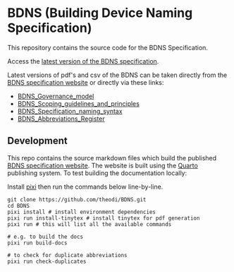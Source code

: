 # BDNS (Building Device Naming Specification)

This repository contains the source code for the BDNS Specification.

Access the [latest version of the BDNS specification](https://theodi.github.io/BDNS/).

Latest versions of pdf's and csv of the BDNS can be taken directly from the [BDNS specification website](https://theodi.github.io/BDNS/)
or directly via these links: 

- [BDNS_Governance_model](https://theodi.github.io/BDNS/BDNS_Governance_model.pdf)
- [BDNS_Scoping_guidelines_and_principles](https://theodi.github.io/BDNS/BDNS_Scoping_guidelines_and_principles.pdf)
- [BDNS_Specification_naming_syntax](https://theodi.github.io/BDNS/BDNS_Specification_naming_syntax.pdf)
- [BDNS_Abbreviations_Register](https://theodi.github.io/BDNS/BDNS_Abbreviations_Register.csv)

## Development

This repo contains the source markdown files which build the published [BDNS specification website](https://theodi.github.io/BDNS/).
The website is built using the [Quarto](https://quarto.org/) publishing system.
To test building the documentation locally:

Install [pixi](https://pixi.sh/latest/installation/) then run the commands below line-by-line.

```console
git clone https://github.com/theodi/BDNS.git
cd BDNS
pixi install # install environment dependencies
pixi run install-tinytex # install tinytex for pdf generation
pixi run # this will list all the available commands

# e.g. to build the docs
pixi run build-docs

# to check for duplicate abbreviations
pixi run check-duplicates
```
